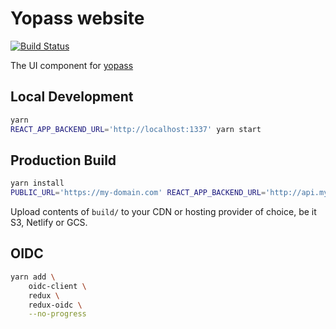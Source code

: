 # Yopass website

[![Build Status](https://travis-ci.com/yopass/website.svg?branch=master)](https://travis-ci.com/yopass/website)

The UI component for [yopass](https://github.com/3lvia/onetime-yopass)

## Local Development

```bash
yarn
REACT_APP_BACKEND_URL='http://localhost:1337' yarn start
```

## Production Build

```bash
yarn install
PUBLIC_URL='https://my-domain.com' REACT_APP_BACKEND_URL='http://api.my-domain.com' yarn build
```

Upload contents of `build/` to your CDN or hosting provider of choice, be it S3, Netlify or GCS.

## OIDC

```bash
yarn add \
    oidc-client \
    redux \
    redux-oidc \
    --no-progress
```
